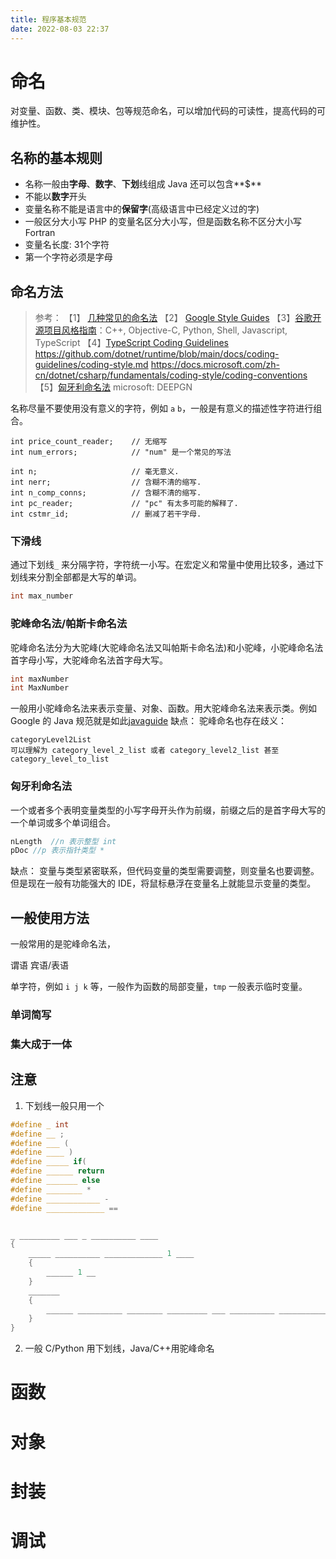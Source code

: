 ```yaml
---
title: 程序基本规范
date: 2022-08-03 22:37
---
```


# 命名
对变量、函数、类、模块、包等规范命名，可以增加代码的可读性，提高代码的可维护性。

## 名称的基本规则
- 名称一般由**字母**、**数字**、**下划**线组成
    Java 还可以包含**$**
- 不能以**数字**开头
- 变量名称不能是语言中的**保留字**(高级语言中已经定义过的字)
- 一般区分大小写
    PHP 的变量名区分大小写，但是函数名称不区分大小写
Fortran
- 变量名长度: 31个字符
- 第一个字符必须是字母
## 命名方法
> 参考：
> 【1】 [几种常见的命名法](https://blog.csdn.net/Ijerome/article/details/112060914 )
> 【2】 [Google Style Guides](https://google.github.io/styleguide/)
> 【3】[谷歌开源项目风格指南](https://zh-google-styleguide.readthedocs.io/en/latest/contents/)：C++, Objective-C, Python, Shell, Javascript, TypeScript
> 【4】[TypeScript Coding Guidelines](https://github.com/Microsoft/TypeScript/wiki/Coding-guidelines)
> https://github.com/dotnet/runtime/blob/main/docs/coding-guidelines/coding-style.md
> https://docs.microsoft.com/zh-cn/dotnet/csharp/fundamentals/coding-style/coding-conventions
> 【5】[匈牙利命名法](https://blog.csdn.net/haiross/article/details/45147993)
> microsoft: DEEPGN 


名称尽量不要使用没有意义的字符，例如 `a`  `b`，一般是有意义的描述性字符进行组合。
```
int price_count_reader;    // 无缩写
int num_errors;            // "num" 是一个常见的写法

int n;                     // 毫无意义.
int nerr;                  // 含糊不清的缩写.
int n_comp_conns;          // 含糊不清的缩写.
int pc_reader;             // "pc" 有太多可能的解释了.
int cstmr_id;              // 删减了若干字母.
```
### 下滑线
通过下划线`_` 来分隔字符，字符统一小写。在宏定义和常量中使用比较多，通过下划线来分割全部都是大写的单词。
```c
int max_number
```
### 驼峰命名法/帕斯卡命名法
驼峰命名法分为大驼峰(大驼峰命名法又叫帕斯卡命名法)和小驼峰，小驼峰命名法首字母小写，大驼峰命名法首字母大写。
```c
int maxNumber
int MaxNumber
```
一般用小驼峰命名法来表示变量、对象、函数。用大驼峰命名法来表示类。例如 Google 的 Java 规范就是如此[javaguide](https://google.github.io/styleguide/javaguide.html#s5.1-identifier-names)
缺点：
驼峰命名也存在歧义：
```
categoryLevel2List 
可以理解为 category_level_2_list 或者 category_level2_list 甚至 category_level_to_list 
```

### 匈牙利命名法
一个或者多个表明变量类型的小写字母开头作为前缀，前缀之后的是首字母大写的一个单词或多个单词组合。
```c
nLength  //n 表示整型 int
pDoc //p 表示指针类型 *
```
缺点： 变量与类型紧密联系，但代码变量的类型需要调整，则变量名也要调整。但是现在一般有功能强大的 IDE，将鼠标悬浮在变量名上就能显示变量的类型。

## 一般使用方法
一般常用的是驼峰命名法，

谓语  宾语/表语

单字符，例如 `i j k` 等，一般作为函数的局部变量，`tmp` 一般表示临时变量。
### 单词简写
### 集大成于一体

## 注意
1. 下划线一般只用一个
```c
#define _ int
#define __ ;
#define ___ (
#define ____ )
#define _____ if(
#define ______ return
#define _______ else
#define ________ *
#define ____________ -
#define _____________ ==


_ _________ ___ _ __________ ____
{
	_____ __________ _____________ 1 ____
	{
		______ 1 __
	}
	_______
	{
		______ __________ ________ _________ ___ __________ ____________ 1 ____ __
	}
}
```
2. 一般 C/Python 用下划线，Java/C++用驼峰命名



# 函数

# 对象

# 封装

# 调试


